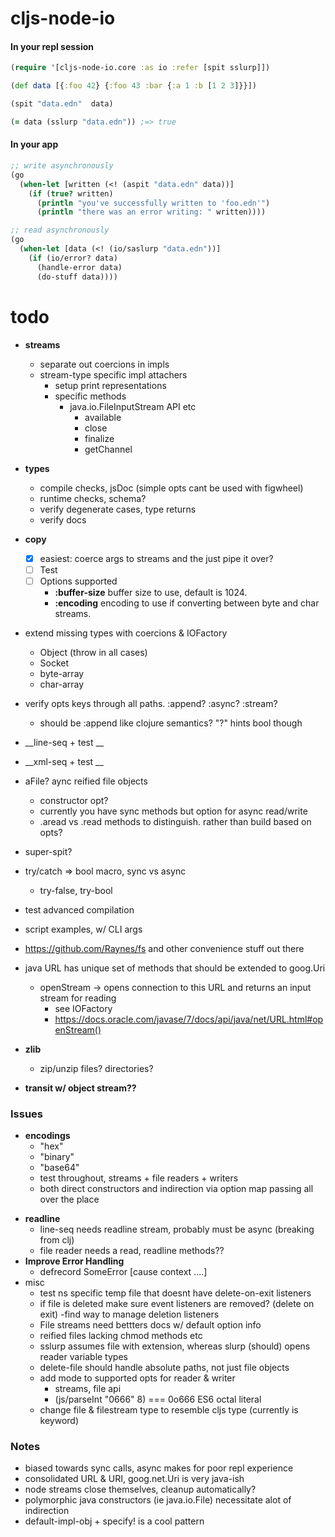 
# cljs-node-io

#### In your repl session

```clj
(require '[cljs-node-io.core :as io :refer [spit sslurp]])

(def data [{:foo 42} {:foo 43 :bar {:a 1 :b [1 2 3]}}])

(spit "data.edn"  data)

(= data (sslurp "data.edn")) ;=> true

```

#### In your app

```clj
;; write asynchronously
(go
  (when-let [written (<! (aspit "data.edn" data))]
    (if (true? written)
      (println "you've successfully written to 'foo.edn'")
      (println "there was an error writing: " written))))

;; read asynchronously
(go
  (when-let [data (<! (io/saslurp "data.edn"))]
    (if (io/error? data)
      (handle-error data)
      (do-stuff data))))

```

# todo
  + __streams__
    - separate out coercions in impls
    - stream-type specific impl attachers
      - setup print representations
      - specific methods
        * java.io.FileInputStream API etc
            - available
            - close
            - finalize
            - getChannel      
  + __types__
    - compile checks, jsDoc (simple opts cant be used with figwheel)
    - runtime checks, schema?
    - verify degenerate cases, type returns
    - verify docs
  + __copy__
    - [x] easiest: coerce args to streams and the just pipe it over?
    - [ ] Test
    - [ ] Options supported
      - __:buffer-size__  buffer size to use, default is 1024.
      - __:encoding__     encoding to use if converting between byte and char streams.
  + extend missing types with coercions & IOFactory
    - Object (throw in all cases)
    - Socket
    - byte-array
    - char-array        
  + verify opts keys through all paths. :append? :async? :stream?
    - should be :append like clojure semantics? "?" hints bool though
  + __line-seq  + test __
  + __xml-seq  + test __    
  + aFile? aync reified file objects
    - constructor opt?
    - currently you have sync methods but option for async read/write
    - .aread vs .read methods to distinguish. rather than build based on opts?    
  + super-spit?
  + try/catch => bool macro, sync vs async
    - try-false, try-bool
  + test advanced compilation
  + script examples, w/ CLI args
  + https://github.com/Raynes/fs and other convenience stuff out there
  + java URL has unique set of methods that should be extended to goog.Uri
    - openStream -> opens connection to this URL and returns an input stream for reading
      - see IOFactory
      - https://docs.oracle.com/javase/7/docs/api/java/net/URL.html#openStream()

  + __zlib__
    - zip/unzip files? directories?
  + __transit w/ object stream??__



### Issues
  + __encodings__
    - "hex"
    - "binary"
    - "base64"
    - test throughout, streams + file readers + writers
    - both direct constructors and indirection via option map passing all over the place
  * __readline__
    - line-seq needs readline stream, probably must be async (breaking from clj)
    - file reader needs a read, readline methods??
  * __Improve Error Handling__
    - defrecord SomeError [cause context ....]
  * misc
    - test ns specific temp file that doesnt have delete-on-exit listeners
    - if file is deleted make sure event listeners are removed? (delete on exit)
      -find way to manage deletion listeners
    + File streams need bettters docs w/ default option info
    + reified files lacking chmod methods etc
    * sslurp assumes file with extension, whereas slurp (should) opens reader variable types
    * delete-file should handle absolute paths, not just file objects
    * add mode to supported opts for reader & writer
      - streams, file api
      - (js/parseInt "0666" 8)   ===   0o666 ES6 octal literal
    * change file & filestream type to resemble cljs type (currently is keyword)   


### Notes
  * biased towards sync calls, async makes for poor repl experience
  * consolidated URL & URI, goog.net.Uri is very java-ish
  * node streams close themselves, cleanup automatically?
  * polymorphic java constructors (ie java.io.File)
    necessitate alot of indirection
  * default-impl-obj + specify! is a cool pattern

